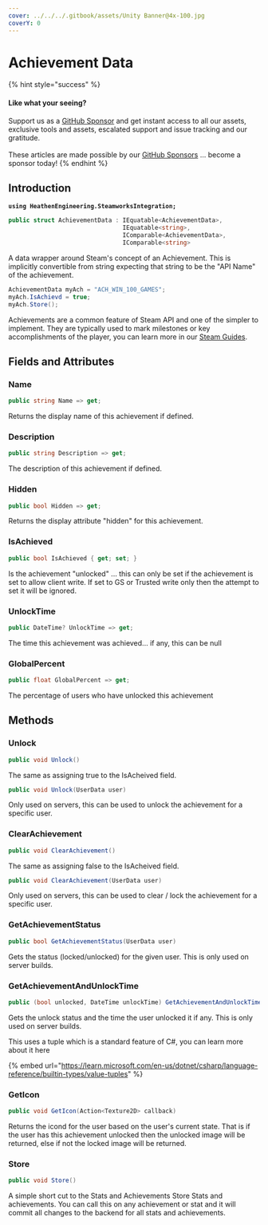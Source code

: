 ```yaml
---
cover: ../../../.gitbook/assets/Unity Banner@4x-100.jpg
coverY: 0
---
```


# Achievement Data

{% hint style="success" %}
#### Like what your seeing?

Support us as a [GitHub Sponsor](../../../become-a-sponsor/) and get instant access to all our assets, exclusive tools and assets, escalated support and issue tracking and our gratitude.\
\
These articles are made possible by our [GitHub Sponsors](../../../become-a-sponsor/) ... become a sponsor today!
{% endhint %}

## Introduction

<pre class="language-csharp"><code class="lang-csharp"><strong>using HeathenEngineering.SteamworksIntegration;
</strong></code></pre>

```csharp
public struct AchievementData : IEquatable<AchievementData>, 
                                IEquatable<string>, 
                                IComparable<AchievementData>, 
                                IComparable<string>
```

A data wrapper around Steam's concept of an Achievement. This is implicitly convertible from string expecting that string to be the "API Name" of the achievement.

```csharp
AchievementData myAch = "ACH_WIN_100_GAMES";
myAch.IsAchievd = true;
myAch.Store();
```

Achievements are a common feature of Steam API and one of the simpler to implement. They are typically used to mark milestones or key accomplishments of the player, you can learn more in our [Steam Guides](../../../steam/achievements.md).

## Fields and Attributes

### Name

```csharp
public string Name => get;
```

Returns the display name of this achievement if defined.

### Description

```csharp
public string Description => get;
```

The description of this achievement if defined.

### Hidden

```csharp
public bool Hidden => get;
```

Returns the display attribute "hidden" for this achievement.

### IsAchieved

```csharp
public bool IsAchieved { get; set; }
```

Is the achievement "unlocked" ... this can only be set if the achievement is set to allow client write. If set to GS or Trusted write only then the attempt to set it will be ignored.

### UnlockTime

```csharp
public DateTime? UnlockTime => get;
```

The time this achievement was achieved... if any, this can be null

### GlobalPercent

```csharp
public float GlobalPercent => get;
```

The percentage of users who have unlocked this achievement

## Methods

### Unlock

```csharp
public void Unlock()
```

The same as assigning true to the IsAcheived field.

```csharp
public void Unlock(UserData user)
```

Only used on servers, this can be used to unlock the achievement for a specific user.

### ClearAchievement

```csharp
public void ClearAchievement()
```

The same as assigning false to the IsAcheived field.

```csharp
public void ClearAchievement(UserData user)
```

Only used on servers, this can be used to clear / lock the achievement for a specific user.

### GetAchievementStatus

```csharp
public bool GetAchievementStatus(UserData user)
```

Gets the status (locked/unlocked) for the given user. This is only used on server builds.

### GetAchievementAndUnlockTime

```csharp
public (bool unlocked, DateTime unlockTime) GetAchievementAndUnlockTime(UserData user)
```

Gets the unlock status and the time the user unlocked it if any. This is only used on server builds.

This uses a tuple which is a standard feature of C#, you can learn more about it here

{% embed url="https://learn.microsoft.com/en-us/dotnet/csharp/language-reference/builtin-types/value-tuples" %}

### GetIcon

```csharp
public void GetIcon(Action<Texture2D> callback)
```

Returns the icond for the user based on the user's current state. That is if the user has this achievement unlocked then the unlocked image will be returned, else if not the locked image will be returned.

### Store

```csharp
public void Store()
```

A simple short cut to the Stats and Achievements Store Stats and achievements. You can call this on any achievement or stat and it will commit all changes to the backend for all stats and achievements.

